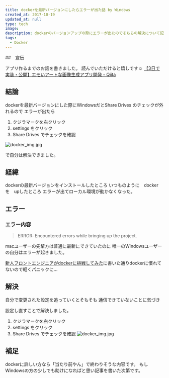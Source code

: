 ```yaml
---
title: dockerを最新バージョンにしたらエラーが出た話 by Windows
created_at: 2017-10-19
updated_at: null
type: tech
image:
description: dockerのバージョンアップの際にエラーが出たのでそちらの解決について記事にしました。
tags:
  - Docker
---
```


##　宣伝

アプリ作るまでのお話を書きました。
読んでいただけると嬉しです☺️
[【3日で実装・公開】エモいアートな画像生成アプリ開発 - Qiita](https://qiita.com/rantaro/items/fdb7bbd55a57c68db834)

## 結論

dockerを最新バージョンにした際にWindowsだとShare Drives のチェックが外れるので
エラーが出たら

1. クジラマークを右クリック
2. settings をクリック
3. Share Drives でチェックを確認

![docker_img.jpg](https://qiita-image-store.s3.amazonaws.com/0/199085/420bc634-31f4-3b07-66a1-a5af0f7d14da.jpeg)

で自分は解決できました。

## 経緯

dockerの最新バージョンをインストールしたところ
いつものように　docker　を　upしたところ
エラーが出てローカル環境が動かなくなった。

## エラー

### エラー内容

>ERROR: Encountered errors while bringing up the project.

macユーザーの先輩方は普通に最新にできていたのに
唯一のWindowsユーザーの自分はエラーが起きました。

[新人フロントエンジニアがdockerに挑戦してみた](https://qiita.com/ranmaru_genki/items/4425894a4c29e64e50ba)に書いた通りdockerに慣れてないので軽くパニックに…

## 解決

自分で変更された設定を追っていくとそもそも
通信できていないことに気づき

設定し直すことで解決しました。

1. クジラマークを右クリック
2. settings をクリック
3. Share Drives でチェックを確認
![docker_img.jpg](https://qiita-image-store.s3.amazonaws.com/0/199085/420bc634-31f4-3b07-66a1-a5af0f7d14da.jpeg)

## 補足

dockerに詳しい方なら「当たり前やん」で終わりそうな内容です。
もしWindowsの方の少しでも助けになればと思い記事を書いた次第です。
